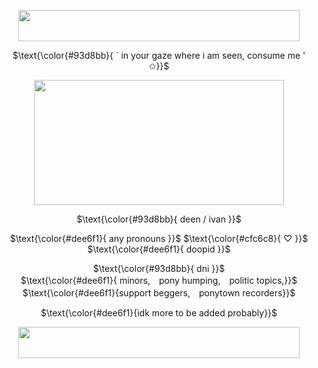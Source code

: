 </p>

<div align="center">

  <img src="https://i.postimg.cc/wTFKvRYt/divider.png" width="450" height="50">  

  $\text{\color{#93d8bb}{  ` in your gaze where i am seen, consume me ' ✩}}$
  
  <img src="https://64.media.tumblr.com/bdb037e7095a6f8ea0c2ec2aa3885565/4b377442bc93ee8d-4d/s2048x3072/9c529109e9790bbd9a67593da780f18d20ce6ce2.pnj" width="400" height="200">  

 
 $\text{\color{#93d8bb}{  deen / ivan   }}$

 $\text{\color{#dee6f1}{ any pronouns }}$ $\text{\color{#cfc6c8}{ ♡ }}$  $\text{\color{#dee6f1}{ doopid }}$

$\text{\color{#93d8bb}{ dni }}$ <br/>
$\text{\color{#dee6f1}{ minors,　pony humping,　politic topics,}}$ <br/> $\text{\color{#dee6f1}{support beggers,　ponytown recorders}}$ 

$\text{\color{#dee6f1}{idk more to be added probably}}$

  <img src="https://i.postimg.cc/wTFKvRYt/divider.png" width="450" height="50">  
</div>

